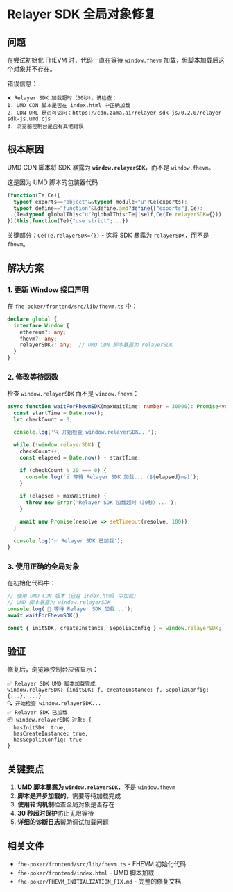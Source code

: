 # Relayer SDK 全局对象修复

## 问题

在尝试初始化 FHEVM 时，代码一直在等待 `window.fhevm` 加载，但脚本加载后这个对象并不存在。

错误信息：
```
❌ Relayer SDK 加载超时（30秒）。请检查：
1. UMD CDN 脚本是否在 index.html 中正确加载
2. CDN URL 是否可访问：https://cdn.zama.ai/relayer-sdk-js/0.2.0/relayer-sdk-js.umd.cjs
3. 浏览器控制台是否有其他错误
```

## 根本原因

UMD CDN 脚本将 SDK 暴露为 **`window.relayerSDK`**，而不是 `window.fhevm`。

这是因为 UMD 脚本的包装器代码：
```javascript
(function(Te,Ce){
  typeof exports=="object"&&typeof module<"u"?Ce(exports):
  typeof define=="function"&&define.amd?define(["exports"],Ce):
  (Te=typeof globalThis<"u"?globalThis:Te||self,Ce(Te.relayerSDK={}))
})(this,function(Te){"use strict";...})
```

关键部分：`Ce(Te.relayerSDK={})` - 这将 SDK 暴露为 `relayerSDK`，而不是 `fhevm`。

## 解决方案

### 1. 更新 Window 接口声明

在 `fhe-poker/frontend/src/lib/fhevm.ts` 中：

```typescript
declare global {
  interface Window {
    ethereum?: any;
    fhevm?: any;
    relayerSDK?: any;  // UMD CDN 脚本暴露为 relayerSDK
  }
}
```

### 2. 修改等待函数

检查 `window.relayerSDK` 而不是 `window.fhevm`：

```typescript
async function waitForFhevmSDK(maxWaitTime: number = 30000): Promise<void> {
  const startTime = Date.now();
  let checkCount = 0;

  console.log('🔍 开始检查 window.relayerSDK...');

  while (!window.relayerSDK) {
    checkCount++;
    const elapsed = Date.now() - startTime;
    
    if (checkCount % 20 === 0) {
      console.log(`⏳ 等待 Relayer SDK 加载... (${elapsed}ms)`);
    }

    if (elapsed > maxWaitTime) {
      throw new Error('Relayer SDK 加载超时（30秒）...');
    }
    
    await new Promise(resolve => setTimeout(resolve, 100));
  }

  console.log('✅ Relayer SDK 已加载');
}
```

### 3. 使用正确的全局对象

在初始化代码中：

```typescript
// 使用 UMD CDN 版本（已在 index.html 中加载）
// UMD 脚本暴露为 window.relayerSDK
console.log('🔧 等待 Relayer SDK 加载...');
await waitForFhevmSDK();

const { initSDK, createInstance, SepoliaConfig } = window.relayerSDK;
```

## 验证

修复后，浏览器控制台应该显示：

```
✅ Relayer SDK UMD 脚本加载完成
window.relayerSDK: {initSDK: ƒ, createInstance: ƒ, SepoliaConfig: {...}, ...}
🔍 开始检查 window.relayerSDK...
✅ Relayer SDK 已加载
📦 window.relayerSDK 对象: {
  hasInitSDK: true,
  hasCreateInstance: true,
  hasSepoliaConfig: true
}
```

## 关键要点

1. **UMD 脚本暴露为 `window.relayerSDK`**，不是 `window.fhevm`
2. **脚本是异步加载的**，需要等待加载完成
3. **使用轮询机制**检查全局对象是否存在
4. **30 秒超时保护**防止无限等待
5. **详细的诊断日志**帮助调试加载问题

## 相关文件

- `fhe-poker/frontend/src/lib/fhevm.ts` - FHEVM 初始化代码
- `fhe-poker/frontend/index.html` - UMD 脚本加载
- `fhe-poker/FHEVM_INITIALIZATION_FIX.md` - 完整的修复文档

